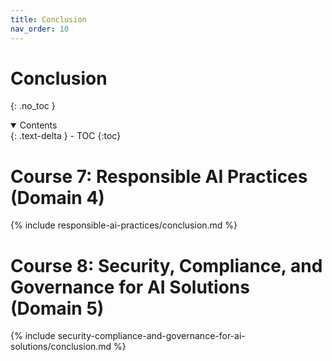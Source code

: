 ```yaml
---
title: Conclusion
nav_order: 10
---
```


# Conclusion
{: .no_toc }

<details open markdown="block">
  <summary>
    Contents
  </summary>
  {: .text-delta }
- TOC
{:toc}
</details>

# Course 7: Responsible AI Practices (Domain 4)

{% include responsible-ai-practices/conclusion.md %}

# Course 8: Security, Compliance, and Governance for AI Solutions (Domain 5)

{% include security-compliance-and-governance-for-ai-solutions/conclusion.md %}
